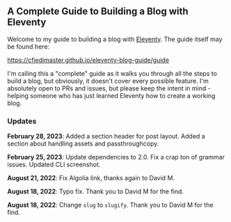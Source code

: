 ## A Complete Guide to Building a Blog with Eleventy

Welcome to my guide to building a blog with [Eleventy](https://11ty.dev). The guide itself may be found here:

https://cfjedimaster.github.io/eleventy-blog-guide/guide

I'm calling this a "complete" guide as it walks you through all the steps to build a blog, but obviously, it doesn't cover every possible feature. I'm absolutely open to PRs and issues, but please keep the intent in mind - helping someone who has just learned Eleventy how to create a working blog. 

### Updates
**February 28, 2023**: Added a section header for post layout. Added a section about handling assets and passthroughcopy.

**February 25, 2023**: Update dependencies to 2.0. Fix a crap ton of grammar issues. Updated CLI screenshot. 

**August 21, 2022**: Fix Algolia link, thanks again to David M.

**August 18, 2022**: Typo fix. Thank you to David M for the find.

**August 18, 2022**: Change `slug` to `slugify`. Thank you to David M for the find.